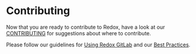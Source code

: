 # Contributing

Now that you are ready to contribute to Redox, have a look at our [CONTRIBUTING](https://gitlab.redox-os.org/redox-os/redox/-/blob/master/CONTRIBUTING.md) for suggestions about where to contribute.

Please follow our guidelines for [Using Redox GitLab](./ch12-00-using-redox-gitlab.md) and our [Best Practices](./ch11-00-best-practices.md).

